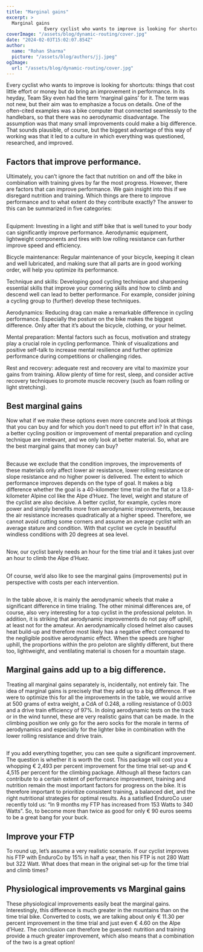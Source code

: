 ```yaml
---
title: "Marginal gains"
excerpt: >
  Marginal gains
              Every cyclist who wants to improve is looking for shortcuts: things that cost little effort or money but do bring an improvement in performance. In its heyday, Team Sky even
coverImage: "/assets/blog/dynamic-routing/cover.jpg"
date: "2024-02-03T15:02:07.854Z"
author:
  name: "Rohan Sharma"
  picture: "/assets/blog/authors/jj.jpeg"
ogImage:
  url: "/assets/blog/dynamic-routing/cover.jpg"
---
```


Every cyclist who wants to improve is looking for shortcuts: things that cost little effort or money but do bring an improvement in performance. In its heyday, Team Sky even had the term ‘marginal gains’ for it. The term was not new, but their aim was to emphasize a focus on details. One of the often-cited examples was a bike computer that connected seamlessly to the handlebars, so that there was no aerodynamic disadvantage. The assumption was that many small improvements could make a big difference. That sounds plausible, of course, but the biggest advantage of this way of working was that it led to a culture in which everything was questioned, researched, and improved.


## 

## Factors that improve performance.

Ultimately, you can’t ignore the fact that nutrition on and off the bike in combination with training gives by far the most progress. However, there are factors that can improve performance. We gain insight into this if we disregard nutrition and training. Which things are there to improve performance and to what extent do they contribute exactly? The answer to this can be summarized in five categories:


## 

Equipment: Investing in a light and stiff bike that is well tuned to your body can significantly improve performance. Aerodynamic equipment, lightweight components and tires with low rolling resistance can further improve speed and efficiency.


Bicycle maintenance: Regular maintenance of your bicycle, keeping it clean and well lubricated, and making sure that all parts are in good working order, will help you optimize its performance.


Technique and skills: Developing good cycling technique and sharpening essential skills that improve your cornering skills and how to climb and descend well can lead to better performance. For example, consider joining a cycling group to (further) develop these techniques.


Aerodynamics: Reducing drag can make a remarkable difference in cycling performance. Especially the posture on the bike makes the biggest difference. Only after that it’s about the bicycle, clothing, or your helmet.


Mental preparation: Mental factors such as focus, motivation and strategy play a crucial role in cycling performance. Think of visualizations and positive self-talk to increase mental resilience and further optimize performance during competitions or challenging rides.


Rest and recovery: adequate rest and recovery are vital to maximize your gains from training. Allow plenty of time for rest, sleep, and consider active recovery techniques to promote muscle recovery (such as foam rolling or light stretching).


## 

## 

## 

## Best marginal gains

Now what if we make these options even more concrete and look at things that you can buy and for which you don’t need to put effort in? In that case, a better cycling position or improvement of mental preparation and cycling technique are irrelevant, and we only look at better material. So, what are the best marginal gains that money can buy?


## 

## 

Because we exclude that the condition improves, the improvements of these materials only affect lower air resistance, lower rolling resistance or slope resistance and no higher power is delivered. The extent to which performance improves depends on the type of goal. It makes a big difference whether the goal is a 40-kilometer time trial on the flat or a 13.8-kilometer Alpine col like the Alpe d’Huez. The level, weight and stature of the cyclist are also decisive. A better cyclist, for example, cycles more power and simply benefits more from aerodynamic improvements, because the air resistance increases quadratically at a higher speed. Therefore, we cannot avoid cutting some corners and assume an average cyclist with an average stature and condition. With that cyclist we cycle in beautiful windless conditions with 20 degrees at sea level.


## 

## 

## 

## 

## 

## 

Now, our cyclist barely needs an hour for the time trial and it takes just over an hour to climb the Alpe d’Huez.


## 

## 

## 

## 

## 

## 

Of course, we’d also like to see the marginal gains (improvements) put in perspective with costs per each intervention.


## 

## 

## 

## 

## 

## 

In the table above, it is mainly the aerodynamic wheels that make a significant difference in time trialing. The other minimal differences are, of course, also very interesting for a top cyclist in the professional peloton. In addition, it is striking that aerodynamic improvements do not pay off uphill, at least not for the amateur. An aerodynamically closed helmet also causes heat build-up and therefore most likely has a negative effect compared to the negligible positive aerodynamic effect. When the speeds are higher uphill, the proportions within the pro peloton are slightly different, but there too, lightweight, and ventilating material is chosen for a mountain stage.


## 

## Marginal gains add up to a big difference.

Treating all marginal gains separately is, incidentally, not entirely fair. The idea of ​​marginal gains is precisely that they add up to a big difference. If we were to optimize this for all the improvements in the table, we would arrive at 500 grams of extra weight, a CdA of 0.248, a rolling resistance of 0.003 and a drive train efficiency of 97%. In doing aerodynamic tests on the track or in the wind tunnel, these are very realistic gains that can be made. In the climbing position we only go for the aero socks for the morale in terms of aerodynamics and especially for the lighter bike in combination with the lower rolling resistance and drive train.


## 

## 

## 

## 

## 

## 

## 

If you add everything together, you can see quite a significant improvement. The question is whether it is worth the cost. This package will cost you a whopping € 2,493 per percent improvement for the time trial set-up and € 4,515 per percent for the climbing package. Although all these factors can contribute to a certain extent of performance improvement, training and nutrition remain the most important factors for progress on the bike. It is therefore important to prioritize consistent training, a balanced diet, and the right nutritional strategies for optimal results. As a satisfied EnduroCo user recently told us: “In 9 months my FTP has increased from 153 Watts to 340 Watts”. So, to become more than twice as good for only € 90 euros seems to be a great bang for your buck.


## 

## Improve your FTP

To round up, let’s assume a very realistic scenario. If our cyclist improves his FTP with EnduroCo by 15% in half a year, then his FTP is not 280 Watt but 322 Watt. What does that mean in the original set-up for the time trial and climb times?


## 

## 

## 

## 

## 

## 

## 

## Physiological improvements vs Marginal gains

These physiological improvements easily beat the marginal gains. Interestingly, this difference is much greater in the mountains than on the time trial bike. Converted to costs, we are talking about only € 11.30 per percent improvement in the time trial and just even € 4.60 on the Alpe d’Huez. The conclusion can therefore be guessed: nutrition and training provide a much greater improvement, which also means that a combination of the two is a great option!
